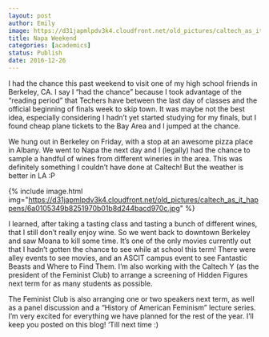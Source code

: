 ```yaml
---
layout: post
author: Emily
image: https://d31japmlpdv3k4.cloudfront.net/old_pictures/caltech_as_it_happens/6a0105349b8251970b01b8d244bac5970c.jpg
title: Napa Weekend 
categories: [academics]
status: Publish
date: 2016-12-26
---
```



I had the chance this past weekend to visit one of my high school friends in Berkeley, CA. I say I “had the chance” because I took advantage of the “reading period” that Techers have between the last day of classes and the official beginning of finals week to skip town. It was maybe not the best idea, especially considering I hadn’t yet started studying for my finals, but I found cheap plane tickets to the Bay Area and I jumped at the chance.

<p class="p2">

<p class="p2">

We hung out in Berkeley on Friday, with a stop at an awesome pizza place in Albany. We went to Napa the next day and I (legally) had the chance to sample a handful of wines from different wineries in the area. This was definitely something I couldn’t have done at Caltech! But the weather is better in LA :P

<p class="p2">

<p class="p2">

{% include image.html img="https://d31japmlpdv3k4.cloudfront.net/old_pictures/caltech_as_it_happens/6a0105349b8251970b01b8d244bacd970c.jpg" %}
<p class="p2">

I learned, after taking a tasting class and tasting a bunch of different wines, that I still don’t really enjoy wine. So we went back to downtown Berkeley and saw Moana to kill some time. It’s one of the only movies currently out that I hadn’t gotten the chance to see while at school this term! There were alley events to see movies, and an ASCIT campus event to see Fantastic Beasts and Where to Find Them. I’m also working with the Caltech Y (as the president of the Feminist Club) to arrange a screening of Hidden Figures next term for as many students as possible.

<p class="p2">

<p class="p2">

The Feminist Club is also arranging one or two speakers next term, as well as a panel discussion and a “History of American Feminism” lecture series. I’m very excited for everything we have planned for the rest of the year. I’ll keep you posted on this blog! ‘Till next time :)

